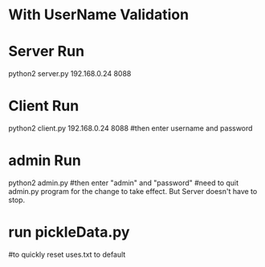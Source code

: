 # With UserName Validation

# Server Run 
python2 server.py 192.168.0.24 8088

# Client Run
python2 client.py 192.168.0.24 8088
#then enter username and password

# admin Run
python2 admin.py
#then enter "admin" and "password"
#need to quit admin.py program for the change to take effect. But Server doesn't have to stop.

# run pickleData.py
#to quickly reset uses.txt to default


